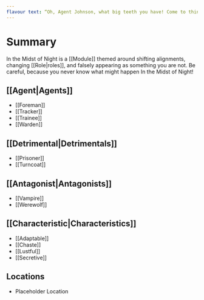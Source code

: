 ```yaml
---
flavour text: “Oh, Agent Johnson, what big teeth you have! Come to think of it, I don’t remember you being so hairy…”
---
```

# Summary
In the Midst of Night is a [[Module]] themed around shifting alignments, changing [[Role|roles]], and falsely appearing as something you are not. Be careful, because you never know what might happen In the Midst of Night!

## [[Agent|Agents]]
- [[Foreman]]
- [[Tracker]]
- [[Trainee]]
- [[Warden]]

## [[Detrimental|Detrimentals]]
- [[Prisoner]]
- [[Turncoat]]

## [[Antagonist|Antagonists]]
- [[Vampire]]
- [[Werewolf]]

## [[Characteristic|Characteristics]]
- [[Adaptable]]
- [[Chaste]]
- [[Lustful]]
- [[Secretive]]

## Locations
- Placeholder Location